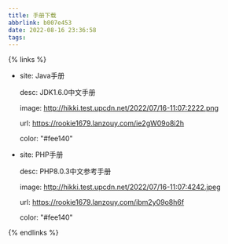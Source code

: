 ```yaml
---
title: 手册下载
abbrlink: b007e453
date: 2022-08-16 23:36:58
tags:
---
```




{% links %}

- site: Java手册

  desc: JDK1.6.0中文手册

  image: http://hikki.test.upcdn.net/2022/07/16-11:07:2222.png

  url: https://rookie1679.lanzouy.com/ie2gW09o8i2h

  color: "#fee140"

- site: PHP手册

  desc: PHP8.0.3中文参考手册

  image: http://hikki.test.upcdn.net/2022/07/16-11:07:4242.jpeg

  url: https://rookie1679.lanzouy.com/ibm2y09o8h6f

  color: "#fee140"

{% endlinks %}
